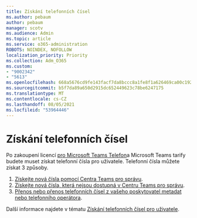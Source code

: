 ```yaml
---
title: Získání telefonních čísel
ms.author: pebaum
author: pebaum
manager: scotv
ms.audience: Admin
ms.topic: article
ms.service: o365-administration
ROBOTS: NOINDEX, NOFOLLOW
localization_priority: Priority
ms.collection: Adm_O365
ms.custom:
- "9002342"
- "5613"
ms.openlocfilehash: 668a5676cd9fe143facf7da8bccc8a1fe8f1a626469ca00c192853afada440ab
ms.sourcegitcommit: b5f7da89a650d2915dc652449623c78be6247175
ms.translationtype: MT
ms.contentlocale: cs-CZ
ms.lasthandoff: 08/05/2021
ms.locfileid: "53964446"
---
```

# <a name="get-phone-numbers"></a>Získání telefonních čísel

Po zakoupení licencí [pro Microsoft Teams Telefon](https://docs.microsoft.com/MicrosoftTeams/setting-up-your-phone-system#step-2-buy-and-assign-phone-system-and-calling-plan-licenses)a Microsoft Teams tarify budete muset získat telefonní čísla pro uživatele. Telefonní čísla můžete získat 3 způsoby.

1. [Získejte nová čísla pomocí Centra Teams pro správu](https://docs.microsoft.com/MicrosoftTeams/setting-up-your-phone-system#get-new-user-phone-numbers-using-the-teams-admin-center).
2. [Získejte nová čísla, která nejsou dostupná v Centru Teams pro správu](https://docs.microsoft.com/MicrosoftTeams/setting-up-your-phone-system#get-new-numbers-that-arent-available-in-the-teams-admin-center).
3. [Přenos nebo přenos telefonních čísel z vašeho poskytovatel metadat nebo telefonního operátora](https://docs.microsoft.com/MicrosoftTeams/setting-up-your-phone-system#port-or-transfer-phone-numbers-from-your-service-provider-or-phone-carrier).

Další informace najdete v tématu [Získání telefonních čísel pro uživatele](https://docs.microsoft.com/MicrosoftTeams/setting-up-your-phone-system#port-or-transfer-phone-numbers-from-your-service-provider-or-phone-carrier).
